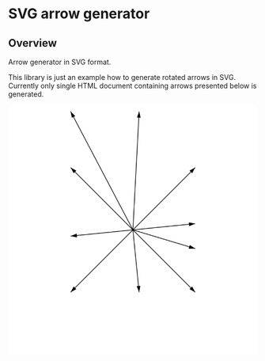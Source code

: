 # SVG arrow generator

## Overview

Arrow generator in SVG format.

This library is just an example how to generate rotated arrows in SVG.
Currently only single HTML document containing arrows presented below is generated.

![Example 1](examples/e1.svg)
